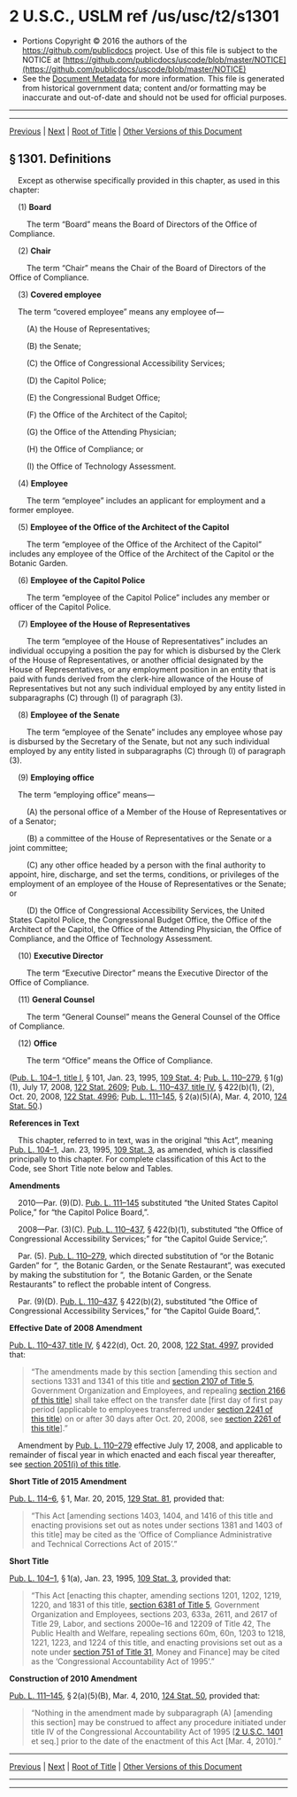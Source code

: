 ---
---

# 2 U.S.C., USLM ref /us/usc/t2/s1301

* Portions Copyright © 2016 the authors of the https://github.com/publicdocs project.
  Use of this file is subject to the NOTICE at [https://github.com/publicdocs/uscode/blob/master/NOTICE](https://github.com/publicdocs/uscode/blob/master/NOTICE)
* See the [Document Metadata](././../../../../..//README.md) for more information.
  This file is generated from historical government data; content and/or formatting may be inaccurate and out-of-date and should not be used for official purposes.

----------
----------

[Previous](./../../../../..//us/usc/t2/ch24/schI/m__us_usc_t2_ch24_schI.md) | [Next](./../../../../..//us/usc/t2/ch24/schI/m__us_usc_t2_s1302.md) | [Root of Title](./../../../../../) | [Other Versions of this Document](https://publicdocs.github.io/go/links?ns=uslm&ref=%2Fus%2Fusc%2Ft2%2Fs1301)

## § 1301. Definitions

    Except as otherwise specifically provided in this chapter, as used in this chapter:

    (1) __Board__ 

        The term “Board” means the Board of Directors of the Office of Compliance.

    (2) __Chair__ 

        The term “Chair” means the Chair of the Board of Directors of the Office of Compliance.

    (3) __Covered employee__ 

    The term “covered employee” means any employee of—

        (A) the House of Representatives;

        (B) the Senate;

        (C) the Office of Congressional Accessibility Services;

        (D) the Capitol Police;

        (E) the Congressional Budget Office;

        (F) the Office of the Architect of the Capitol;

        (G) the Office of the Attending Physician;

        (H) the Office of Compliance; or

        (I) the Office of Technology Assessment.

    (4) __Employee__ 

        The term “employee” includes an applicant for employment and a former employee.

    (5) __Employee of the Office of the Architect of the Capitol__ 

        The term “employee of the Office of the Architect of the Capitol” includes any employee of the Office of the Architect of the Capitol or the Botanic Garden.

    (6) __Employee of the Capitol Police__ 

        The term “employee of the Capitol Police” includes any member or officer of the Capitol Police.

    (7) __Employee of the House of Representatives__ 

        The term “employee of the House of Representatives” includes an individual occupying a position the pay for which is disbursed by the Clerk of the House of Representatives, or another official designated by the House of Representatives, or any employment position in an entity that is paid with funds derived from the clerk-hire allowance of the House of Representatives but not any such individual employed by any entity listed in subparagraphs (C) through (I) of paragraph (3).

    (8) __Employee of the Senate__ 

        The term “employee of the Senate” includes any employee whose pay is disbursed by the Secretary of the Senate, but not any such individual employed by any entity listed in subparagraphs (C) through (I) of paragraph (3).

    (9) __Employing office__ 

    The term “employing office” means—

        (A) the personal office of a Member of the House of Representatives or of a Senator;

        (B) a committee of the House of Representatives or the Senate or a joint committee;

        (C) any other office headed by a person with the final authority to appoint, hire, discharge, and set the terms, conditions, or privileges of the employment of an employee of the House of Representatives or the Senate; or

        (D) the Office of Congressional Accessibility Services, the United States Capitol Police, the Congressional Budget Office, the Office of the Architect of the Capitol, the Office of the Attending Physician, the Office of Compliance, and the Office of Technology Assessment.

    (10) __Executive Director__ 

        The term “Executive Director” means the Executive Director of the Office of Compliance.

    (11) __General Counsel__ 

        The term “General Counsel” means the General Counsel of the Office of Compliance.

    (12) __Office__ 

        The term “Office” means the Office of Compliance.

([Pub. L. 104–1, title I][/us/pl/104/1/tI], § 101, Jan. 23, 1995, [109 Stat. 4][/us/stat/109/4]; [Pub. L. 110–279][/us/pl/110/279], § 1(g)(1), July 17, 2008, [122 Stat. 2609][/us/stat/122/2609]; [Pub. L. 110–437, title IV][/us/pl/110/437/tIV], § 422(b)(1), (2), Oct. 20, 2008, [122 Stat. 4996][/us/stat/122/4996]; [Pub. L. 111–145][/us/pl/111/145], § 2(a)(5)(A), Mar. 4, 2010, [124 Stat. 50][/us/stat/124/50].)

 __References in Text__ 

    This chapter, referred to in text, was in the original “this Act”, meaning [Pub. L. 104–1][/us/pl/104/1], Jan. 23, 1995, [109 Stat. 3][/us/stat/109/3], as amended, which is classified principally to this chapter. For complete classification of this Act to the Code, see Short Title note below and Tables.

 __Amendments__ 

    2010—Par. (9)(D). [Pub. L. 111–145][/us/pl/111/145] substituted “the United States Capitol Police,” for “the Capitol Police Board,”.

    2008—Par. (3)(C). [Pub. L. 110–437][/us/pl/110/437], § 422(b)(1), substituted “the Office of Congressional Accessibility Services;” for “the Capitol Guide Service;”.

    Par. (5). [Pub. L. 110–279][/us/pl/110/279], which directed substitution of “or the Botanic Garden” for “, the Botanic Garden, or the Senate Restaurant”, was executed by making the substitution for “, the Botanic Garden, or the Senate Restaurants” to reflect the probable intent of Congress.

    Par. (9)(D). [Pub. L. 110–437][/us/pl/110/437], § 422(b)(2), substituted “the Office of Congressional Accessibility Services,” for “the Capitol Guide Board,”.

 __Effective Date of 2008 Amendment__ 

[Pub. L. 110–437, title IV][/us/pl/110/437/tIV], § 422(d), Oct. 20, 2008, [122 Stat. 4997][/us/stat/122/4997], provided that: 

> “The amendments made by this section \[amending this section and sections 1331 and 1341 of this title and [section 2107 of Title 5][/us/usc/t5/s2107], Government Organization and Employees, and repealing [section 2166 of this title][/us/usc/t2/s2166]\] shall take effect on the transfer date \[first day of first pay period (applicable to employees transferred under [section 2241 of this title][/us/usc/t2/s2241]) on or after 30 days after Oct. 20, 2008, see [section 2261 of this title][/us/usc/t2/s2261]\].”

    Amendment by [Pub. L. 110–279][/us/pl/110/279] effective July 17, 2008, and applicable to remainder of fiscal year in which enacted and each fiscal year thereafter, see [section 2051(i) of this title][/us/usc/t2/s2051/i].

 __Short Title of 2015 Amendment__ 

[Pub. L. 114–6][/us/pl/114/6], § 1, Mar. 20, 2015, [129 Stat. 81][/us/stat/129/81], provided that: 

> “This Act \[amending sections 1403, 1404, and 1416 of this title and enacting provisions set out as notes under sections 1381 and 1403 of this title\] may be cited as the ‘Office of Compliance Administrative and Technical Corrections Act of 2015’.”

 __Short Title__ 

[Pub. L. 104–1][/us/pl/104/1], § 1(a), Jan. 23, 1995, [109 Stat. 3][/us/stat/109/3], provided that: 

> “This Act \[enacting this chapter, amending sections 1201, 1202, 1219, 1220, and 1831 of this title, [section 6381 of Title 5][/us/usc/t5/s6381], Government Organization and Employees, sections 203, 633a, 2611, and 2617 of Title 29, Labor, and sections 2000e–16 and 12209 of Title 42, The Public Health and Welfare, repealing sections 60m, 60n, 1203 to 1218, 1221, 1223, and 1224 of this title, and enacting provisions set out as a note under [section 751 of Title 31][/us/usc/t31/s751], Money and Finance\] may be cited as the ‘Congressional Accountability Act of 1995’.”

 __Construction of 2010 Amendment__ 

[Pub. L. 111–145][/us/pl/111/145], § 2(a)(5)(B), Mar. 4, 2010, [124 Stat. 50][/us/stat/124/50], provided that: 

> “Nothing in the amendment made by subparagraph (A) \[amending this section\] may be construed to affect any procedure initiated under title IV of the Congressional Accountability Act of 1995 \[[2 U.S.C. 1401][/us/usc/t2/s1401] et seq.\] prior to the date of the enactment of this Act \[Mar. 4, 2010\].”

----------

[Previous](./../../../../..//us/usc/t2/ch24/schI/m__us_usc_t2_ch24_schI.md) | [Next](./../../../../..//us/usc/t2/ch24/schI/m__us_usc_t2_s1302.md) | [Root of Title](./../../../../../) | [Other Versions of this Document](https://publicdocs.github.io/go/links?ns=uslm&ref=%2Fus%2Fusc%2Ft2%2Fs1301)

----------
----------

[/us/pl/104/1/tI]: https://publicdocs.github.io/go/links?ns=uslm&ref=%2Fus%2Fpl%2F104%2F1%2FtI
[/us/stat/109/4]: https://publicdocs.github.io/go/links?ns=uslm&ref=%2Fus%2Fstat%2F109%2F4
[/us/pl/110/279]: https://publicdocs.github.io/go/links?ns=uslm&ref=%2Fus%2Fpl%2F110%2F279
[/us/stat/122/2609]: https://publicdocs.github.io/go/links?ns=uslm&ref=%2Fus%2Fstat%2F122%2F2609
[/us/pl/110/437/tIV]: https://publicdocs.github.io/go/links?ns=uslm&ref=%2Fus%2Fpl%2F110%2F437%2FtIV
[/us/stat/122/4996]: https://publicdocs.github.io/go/links?ns=uslm&ref=%2Fus%2Fstat%2F122%2F4996
[/us/pl/111/145]: https://publicdocs.github.io/go/links?ns=uslm&ref=%2Fus%2Fpl%2F111%2F145
[/us/stat/124/50]: https://publicdocs.github.io/go/links?ns=uslm&ref=%2Fus%2Fstat%2F124%2F50
[/us/pl/104/1]: https://publicdocs.github.io/go/links?ns=uslm&ref=%2Fus%2Fpl%2F104%2F1
[/us/stat/109/3]: https://publicdocs.github.io/go/links?ns=uslm&ref=%2Fus%2Fstat%2F109%2F3
[/us/pl/111/145]: https://publicdocs.github.io/go/links?ns=uslm&ref=%2Fus%2Fpl%2F111%2F145
[/us/pl/110/437]: https://publicdocs.github.io/go/links?ns=uslm&ref=%2Fus%2Fpl%2F110%2F437
[/us/pl/110/279]: https://publicdocs.github.io/go/links?ns=uslm&ref=%2Fus%2Fpl%2F110%2F279
[/us/pl/110/437]: https://publicdocs.github.io/go/links?ns=uslm&ref=%2Fus%2Fpl%2F110%2F437
[/us/pl/110/437/tIV]: https://publicdocs.github.io/go/links?ns=uslm&ref=%2Fus%2Fpl%2F110%2F437%2FtIV
[/us/stat/122/4997]: https://publicdocs.github.io/go/links?ns=uslm&ref=%2Fus%2Fstat%2F122%2F4997
[/us/usc/t5/s2107]: https://publicdocs.github.io/go/links?ns=uslm&ref=%2Fus%2Fusc%2Ft5%2Fs2107
[/us/usc/t2/s2166]: https://publicdocs.github.io/go/links?ns=uslm&ref=%2Fus%2Fusc%2Ft2%2Fs2166
[/us/usc/t2/s2241]: https://publicdocs.github.io/go/links?ns=uslm&ref=%2Fus%2Fusc%2Ft2%2Fs2241
[/us/usc/t2/s2261]: https://publicdocs.github.io/go/links?ns=uslm&ref=%2Fus%2Fusc%2Ft2%2Fs2261
[/us/pl/110/279]: https://publicdocs.github.io/go/links?ns=uslm&ref=%2Fus%2Fpl%2F110%2F279
[/us/usc/t2/s2051/i]: https://publicdocs.github.io/go/links?ns=uslm&ref=%2Fus%2Fusc%2Ft2%2Fs2051%2Fi
[/us/pl/114/6]: https://publicdocs.github.io/go/links?ns=uslm&ref=%2Fus%2Fpl%2F114%2F6
[/us/stat/129/81]: https://publicdocs.github.io/go/links?ns=uslm&ref=%2Fus%2Fstat%2F129%2F81
[/us/pl/104/1]: https://publicdocs.github.io/go/links?ns=uslm&ref=%2Fus%2Fpl%2F104%2F1
[/us/stat/109/3]: https://publicdocs.github.io/go/links?ns=uslm&ref=%2Fus%2Fstat%2F109%2F3
[/us/usc/t5/s6381]: https://publicdocs.github.io/go/links?ns=uslm&ref=%2Fus%2Fusc%2Ft5%2Fs6381
[/us/usc/t31/s751]: https://publicdocs.github.io/go/links?ns=uslm&ref=%2Fus%2Fusc%2Ft31%2Fs751
[/us/pl/111/145]: https://publicdocs.github.io/go/links?ns=uslm&ref=%2Fus%2Fpl%2F111%2F145
[/us/stat/124/50]: https://publicdocs.github.io/go/links?ns=uslm&ref=%2Fus%2Fstat%2F124%2F50
[/us/usc/t2/s1401]: https://publicdocs.github.io/go/links?ns=uslm&ref=%2Fus%2Fusc%2Ft2%2Fs1401


